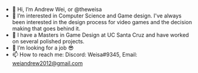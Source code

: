 - 👋 Hi, I’m Andrew Wei, or @theweisa
- 👀 I’m interested in Computer Science and Game design. I've always been interested in the design process for video games and the decision making that goes behind it.
- 🌱 I have a Masters in Game Design at UC Santa Cruz and have worked on several polished projects.
- 💞️ I’m looking for a job 😎
- 📫 How to reach me: Discord: Weisa#9345, Email: weiandrew2012@gmail.com
